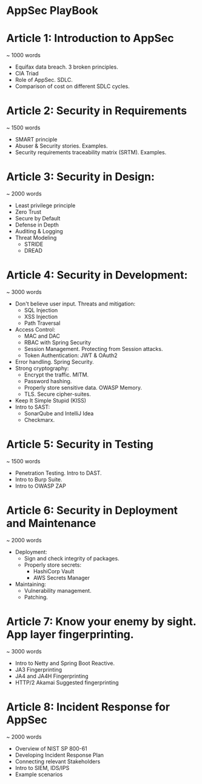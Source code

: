 # AppSec PlayBook

# Article 1: Introduction to AppSec
~ 1000 words
* Equifax data breach. 3 broken principles.
* CIA Triad
* Role of AppSec. SDLC.
* Comparison of cost on different SDLC cycles.

# Article 2: Security in Requirements
~ 1500 words
* SMART principle
* Abuser & Security stories. Examples.
* Security requirements traceability matrix (SRTM). Examples.

# Article 3: Security in Design:
~ 2000 words
* Least privilege principle
* Zero Trust
* Secure by Default
* Defense in Depth
* Auditing & Logging
* Threat Modeling
    * STRIDE
    * DREAD

# Article 4: Security in Development:
~ 3000 words
* Don't believe user input. Threats and mitigation:
    * SQL Injection
    * XSS Injection
    * Path Traversal
* Access Control:
  * MAC and DAC
  * RBAC with Spring Security
  * Session Management. Protecting from Session attacks.
  * Token Authentication: JWT & OAuth2
* Error handling. Spring Security.
* Strong cryptography:
  * Encrypt the traffic. MITM.
  * Password hashing.
  * Properly store sensitive data. OWASP Memory.
  * TLS. Secure cipher-suites.
* Keep It Simple Stupid (KISS)
* Intro to SAST:
  * SonarQube and IntelliJ Idea
  * Checkmarx.

# Article 5: Security in Testing
~ 1500 words
* Penetration Testing. Intro to DAST.
* Intro to Burp Suite.
* Intro to OWASP ZAP

# Article 6: Security in Deployment and Maintenance
~ 2000 words
* Deployment:
  * Sign and check integrity of packages.
  * Properly store secrets:
    * HashiCorp Vault
    * AWS Secrets Manager
* Maintaining:
  * Vulnerability management.
  * Patching.

# Article 7: Know your enemy by sight. App layer fingerprinting.
~ 3000 words
* Intro to Netty and Spring Boot Reactive.
* JA3 Fingerprinting
* JA4 and JA4H Fingerprinting
* HTTP/2 Akamai Suggested fingerprinting

# Article 8: Incident Response for AppSec
~ 2000 words
* Overview of NIST SP 800-61
* Developing Incident Response Plan
* Connecting relevant Stakeholders
* Intro to SIEM, IDS/IPS
* Example scenarios